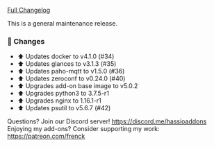 [Full Changelog][changelog]

This is a general maintenance release.

### 🔨 Changes

- :arrow_up: Updates docker to v4.1.0 (#34)
- :arrow_up: Updates glances to v3.1.3 (#35)
- :arrow_up: Updates paho-mqtt to v1.5.0 (#36)
- :arrow_up: Updates zeroconf to v0.24.0 (#40)
- :arrow_up: Upgrades add-on base image to v5.0.2
- :arrow_up: Upgrades python3 to 3.7.5-r1
- :arrow_up: Upgrades nginx to 1.16.1-r1
- :arrow_up: Updates psutil to v5.6.7 (#42)

[changelog]: https://github.com/hassio-addons/addon-glances/compare/v0.5.5...v0.5.6

Questions? Join our Discord server! https://discord.me/hassioaddons
Enjoying my add-ons? Consider supporting my work: https://patreon.com/frenck